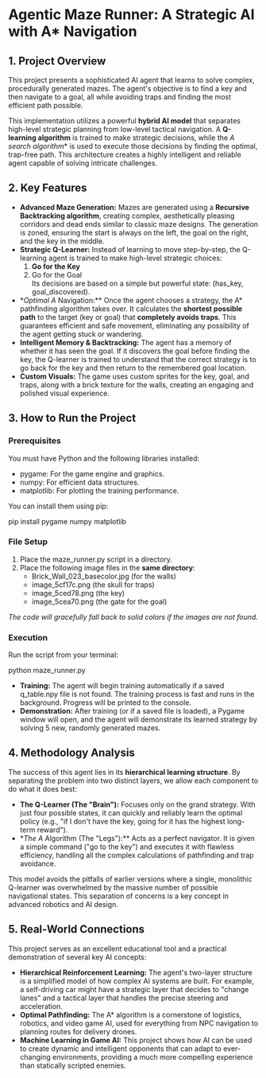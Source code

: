 # **Agentic Maze Runner: A Strategic AI with A\* Navigation**

## **1\. Project Overview**

This project presents a sophisticated AI agent that learns to solve complex, procedurally generated mazes. The agent's objective is to find a key and then navigate to a goal, all while avoiding traps and finding the most efficient path possible.

This implementation utilizes a powerful **hybrid AI model** that separates high-level strategic planning from low-level tactical navigation. A **Q-learning algorithm** is trained to make strategic decisions, while the *A search algorithm*\* is used to execute those decisions by finding the optimal, trap-free path. This architecture creates a highly intelligent and reliable agent capable of solving intricate challenges.

## **2\. Key Features**

* **Advanced Maze Generation:** Mazes are generated using a **Recursive Backtracking algorithm**, creating complex, aesthetically pleasing corridors and dead ends similar to classic maze designs. The generation is zoned, ensuring the start is always on the left, the goal on the right, and the key in the middle.  
* **Strategic Q-Learner:** Instead of learning to move step-by-step, the Q-learning agent is trained to make high-level strategic choices:  
  1. **Go for the Key**  
  2. Go for the Goal  
     Its decisions are based on a simple but powerful state: (has\_key, goal\_discovered).  
* \**Optimal A* Navigation:\*\* Once the agent chooses a strategy, the A\* pathfinding algorithm takes over. It calculates the **shortest possible path** to the target (key or goal) that **completely avoids traps**. This guarantees efficient and safe movement, eliminating any possibility of the agent getting stuck or wandering.  
* **Intelligent Memory & Backtracking:** The agent has a memory of whether it has seen the goal. If it discovers the goal before finding the key, the Q-learner is trained to understand that the correct strategy is to go back for the key and then return to the remembered goal location.  
* **Custom Visuals:** The game uses custom sprites for the key, goal, and traps, along with a brick texture for the walls, creating an engaging and polished visual experience.

## **3\. How to Run the Project**

### **Prerequisites**

You must have Python and the following libraries installed:

* pygame: For the game engine and graphics.  
* numpy: For efficient data structures.  
* matplotlib: For plotting the training performance.

You can install them using pip:

pip install pygame numpy matplotlib

### **File Setup**

1. Place the maze\_runner.py script in a directory.  
2. Place the following image files in the **same directory**:  
   * Brick\_Wall\_023\_basecolor.jpg (for the walls)  
   * image\_5cf17c.png (the skull for traps)  
   * image\_5ced78.png (the key)  
   * image\_5cea70.png (the gate for the goal)

*The code will gracefully fall back to solid colors if the images are not found.*

### **Execution**

Run the script from your terminal:

python maze\_runner.py

* **Training:** The agent will begin training automatically if a saved q\_table.npy file is not found. The training process is fast and runs in the background. Progress will be printed to the console.  
* **Demonstration:** After training (or if a saved file is loaded), a Pygame window will open, and the agent will demonstrate its learned strategy by solving 5 new, randomly generated mazes.

## **4\. Methodology Analysis**

The success of this agent lies in its **hierarchical learning structure**. By separating the problem into two distinct layers, we allow each component to do what it does best:

* **The Q-Learner (The "Brain"):** Focuses only on the grand strategy. With just four possible states, it can quickly and reliably learn the optimal policy (e.g., "if I don't have the key, going for it has the highest long-term reward").  
* \**The A* Algorithm (The "Legs"):\*\* Acts as a perfect navigator. It is given a simple command ("go to the key") and executes it with flawless efficiency, handling all the complex calculations of pathfinding and trap avoidance.

This model avoids the pitfalls of earlier versions where a single, monolithic Q-learner was overwhelmed by the massive number of possible navigational states. This separation of concerns is a key concept in advanced robotics and AI design.

## **5\. Real-World Connections**

This project serves as an excellent educational tool and a practical demonstration of several key AI concepts:

* **Hierarchical Reinforcement Learning:** The agent's two-layer structure is a simplified model of how complex AI systems are built. For example, a self-driving car might have a strategic layer that decides to "change lanes" and a tactical layer that handles the precise steering and acceleration.  
* **Optimal Pathfinding:** The A\* algorithm is a cornerstone of logistics, robotics, and video game AI, used for everything from NPC navigation to planning routes for delivery drones.  
* **Machine Learning in Game AI:** This project shows how AI can be used to create dynamic and intelligent opponents that can adapt to ever-changing environments, providing a much more compelling experience than statically scripted enemies.